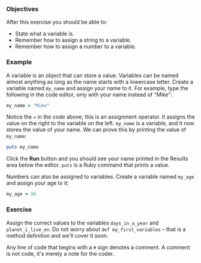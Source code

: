 <!-- { ids:[1], language:'Ruby', type:'workshop', order: 0, name:'Variables', description:'Learn what a variable is, and how to assign a value to a variable.' }-->

### Objectives

After this exercise you should be able to:

- State what a variable is.
- Remember how to assign a string to a variable.
- Remember how to assign a number to a variable.

### Example

A variable is an object that can store a value. Variables can be named almost anything as long as the name starts with a lowercase letter. Create a variable named `my_name` and assign your name to it. For example, type the following in the code editor, only with your name instead of "Mike":

```ruby
my_name = "Mike"
```

Notice the `=` in the code above; this is an assignment operator. It assigns the value on the right to the variable on the left. `my_name` is a variable, and it now stores the value of your name. We can prove this by printing the value of `my_name`:

```ruby
puts my_name
```

Click the **Run** button and you should see your name printed in the Results area below the editor. `puts` is a Ruby command that prints a value.

Numbers can also be assigned to variables. Create a variable named `my_age` and assign your age to it:

```ruby
my_age = 38
```

### Exercise

Assign the correct values to the variables `days_in_a_year` and `planet_i_live_on`. Do not worry about `def my_first_variables` – that is a method definition and we'll cover it soon.

Any line of code that begins with a `#` sign denotes a comment. A comment is not code, it's merely a note for the coder.
